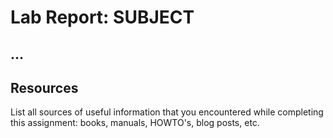 # Lab Report: SUBJECT

## ...

## Resources

List all sources of useful information that you encountered while completing this assignment: books, manuals, HOWTO's, blog posts, etc.
